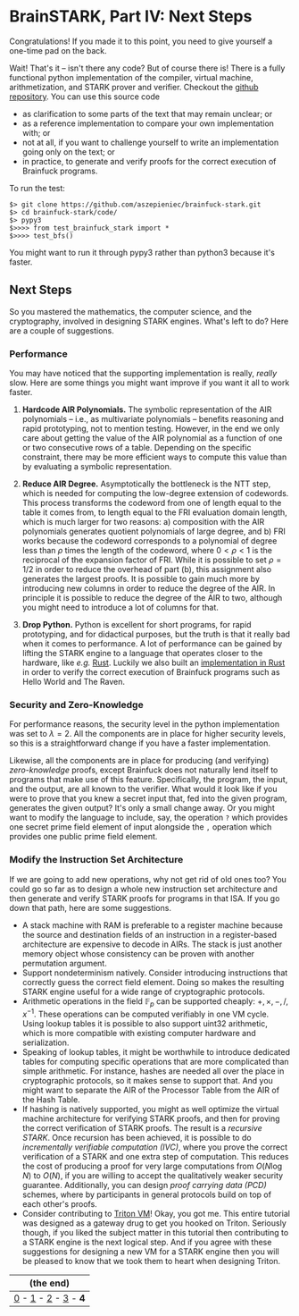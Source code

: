 # BrainSTARK, Part IV: Next Steps

Congratulations! If you made it to this point, you need to give yourself a one-time pad on the back.

Wait! That's it – isn't there any code? But of course there is! There is a fully functional python implementation of the compiler, virtual machine, arithmetization, and STARK prover and verifier. Checkout the [github repository](https://github.com/aszepieniec/brainfuck-stark). You can use this source code
 - as clarification to some parts of the text that may remain unclear; or
 - as a reference implementation to compare your own implementation with; or
 - not at all, if you want to challenge yourself to write an implementation going only on the text; or
 - in practice, to generate and verify proofs for the correct execution of Brainfuck programs.

To run the test:
 ```
 $> git clone https://github.com/aszepieniec/brainfuck-stark.git
 $> cd brainfuck-stark/code/
 $> pypy3
 $>>>> from test_brainfuck_stark import *
 $>>>> test_bfs()
```

You might want to run it through pypy3 rather than python3 because it's faster.

## Next Steps

So you mastered the mathematics, the computer science, and the cryptography, involved in designing STARK engines. What's left to do? Here are a couple of suggestions.

### Performance

You may have noticed that the supporting implementation is really, *really* slow. Here are some things you might want improve if you want it all to work faster.

 1. **Hardcode AIR Polynomials.** The symbolic representation of the AIR polynomials – i.e., as multivariate polynomials – benefits reasoning and rapid prototyping, not to mention testing. However, in the end we only care about getting the value of the AIR polynomial as a function of one or two consecutive rows of a table. Depending on the specific constraint, there may be more efficient ways to compute this value than by evaluating a symbolic representation.

 2. **Reduce AIR Degree.** Asymptotically the bottleneck is the NTT step, which is needed for computing the low-degree extension of codewords. This process transforms the codeword from one of length equal to the table it comes from, to length equal to the FRI evaluation domain length, which is much larger for two reasons: a) composition with the AIR polynomials generates quotient polynomials of large degree, and b) FRI works because the codeword corresponds to a polynomial of degree less than $\rho$ times the length of the codeword, where $0 < \rho < 1$ is the reciprocal of the expansion factor of FRI. While it is possible to set $\rho = 1/2$ in order to reduce the overhead of part (b), this assignment also generates the largest proofs. It is possible to gain much more by introducing new columns in order to reduce the degree of the AIR. In principle it is possible to reduce the degree of the AIR to two, although you might need to introduce a lot of columns for that.

 3. **Drop Python.** Python is excellent for short programs, for rapid prototyping, and for didactical purposes, but the truth is that it really bad when it comes to performance. A lot of performance can be gained by lifting the STARK engine to a language that operates closer to the hardware, like *e.g.* [Rust](https://www.rust-lang.org/). Luckily we also built an [implementation in Rust](https://github.com/Neptune-Crypto/twenty-first/tree/master/twenty-first/src/shared_math/stark/brainfuck) in order to verify the correct execution of Brainfuck programs such as Hello World and The Raven.

### Security and Zero-Knowledge

For performance reasons, the security level in the python implementation was set to $\lambda = 2$. All the components are in place for higher security levels, so this is a straightforward change if you have a faster implementation.

Likewise, all the components are in place for producing (and verifying) *zero-knowledge* proofs, except Brainfuck does not naturally lend itself to programs that make use of this feature. Specifically, the program, the input, and the output, are all known to the verifier. What would it look like if you were to prove that you knew a secret input that, fed into the given program, generates the given output? It's only a small change away. Or you might want to modify the language to include, say, the operation `?` which provides one secret prime field element of input alongside the `,` operation which provides one public prime field element.

### Modify the Instruction Set Architecture

If we are going to add new operations, why not get rid of old ones too? You could go so far as to design a whole new instruction set architecture and then generate and verify STARK proofs for programs in that ISA. If you go down that path, here are some suggestions.
 - A stack machine with RAM is preferable to a register machine because the source and destination fields of an instruction in a register-based architecture are expensive to decode in AIRs. The stack is just another memory object whose consistency can be proven with another permutation argument.
 - Support nondeterminism natively. Consider introducing instructions that correctly guess the correct field element. Doing so makes the resulting STARK engine useful for a wide range of cryptographic protocols.
 - Arithmetic operations in the field $\mathbb{F}_p$ can be supported cheaply: $+, \times, -, /, x^{-1}$. These operations can be computed verifiably in one VM cycle. Using lookup tables it is possible to also support uint32 arithmetic, which is more compatible with existing computer hardware and serialization.
 - Speaking of lookup tables, it might be worthwhile to introduce dedicated tables for computing specific operations that are more complicated than simple arithmetic. For instance, hashes are needed all over the place in cryptographic protocols, so it makes sense to support that. And you might want to separate the AIR of the Processor Table from the AIR of the Hash Table.
 - If hashing is natively supported, you might as well optimize the virtual machine architecture for verifying STARK proofs, and then for proving the correct verification of STARK proofs. The result is a *recursive STARK*. Once recursion has been achieved, it is possible to do *incrementally verifiable computation (IVC)*, where you prove the correct verification of a STARK and one extra step of computation. This reduces the cost of producing a proof for very large computations from $O(N \log N)$ to $O(N)$, if you are willing to accept the qualitatively weaker security guarantee. Additionally, you can design *proof carrying data (PCD)* schemes, where by participants in general protocols build on top of each other's proofs.
 - Consider contributing to [Triton VM](https://github.com/TritonVM/triton-vm)! Okay, you got me. This entire tutorial was designed as a gateway drug to get you hooked on Triton. Seriously though, if you liked the subject matter in this tutorial then contributing to a STARK engine is the next logical step. And if you agree with these suggestions for designing a new VM for a STARK engine then you will be pleased to know that we took them to heart when designing Triton.

| (the end) |
|-|
| [0](index) - [1](engine) - [2](brainfuck) - [3](arithmetization) - **4** |

